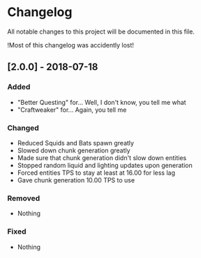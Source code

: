 # Changelog
All notable changes to this project will be documented in this file.

!Most of this changelog was accidently lost!

## [2.0.0] - 2018-07-18
### Added
- "Better Questing" for... Well, I don't know, you tell me what
- "Craftweaker" for... Again, you tell me

### Changed
- Reduced Squids and Bats spawn greatly
- Slowed down chunk generation greatly
- Made sure that chunk generation didn't slow down entities
- Stopped random liquid and lighting updates upon generation
- Forced entities TPS to stay at least at 16.00 for less lag
- Gave chunk generation 10.00 TPS to use

### Removed
- Nothing

### Fixed
- Nothing
